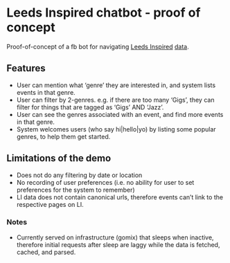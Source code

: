 # Leeds Inspired chatbot - proof of concept
Proof-of-concept of a fb bot for navigating [Leeds Inspired](http://leedsinspired.co.uk) [data](https://api.leedsinspired.co.uk).

## Features
- User can mention what ‘genre’ they are interested in, and system lists events in that genre.
- User can filter by 2-genres. e.g. if there are too many ‘Gigs’, they can filter for things that are tagged as ‘Gigs’ AND ‘Jazz’.
- User can see the genres associated with an event, and find more events in that genre.
- System welcomes users (who say hi|hello|yo) by listing some popular genres, to help them get started.


## Limitations of the demo
- Does not do any filtering by date or location
- No recording of user preferences (i.e. no ability for user to set preferences for the system to remember)
- LI data does not contain canonical urls, therefore events can’t link to the respective pages on LI.


### Notes
- Currently served on infrastructure (gomix) that sleeps when inactive, therefore initial requests after sleep are laggy while the data is fetched, cached, and parsed.